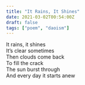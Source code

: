 ```yaml
---
title: "It Rains, It Shines"
date: 2021-03-02T00:54:00Z
draft: false
tags: ["poem", "daoism"]
---
```


It rains, it shines  
It’s clear sometimes  
Then clouds come back  
To fill the crack  
The sun burst through  
And every day it starts anew